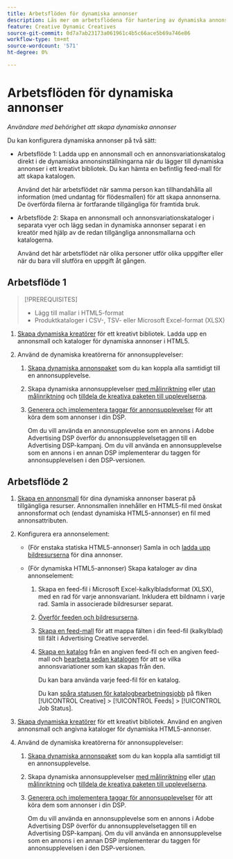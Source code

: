 ```yaml
---
title: Arbetsflöden för dynamiska annonser
description: Läs mer om arbetsflödena för hantering av dynamiska annonser.
feature: Creative Dynamic Creatives
source-git-commit: 0d7a7ab23173a061961c4b5c66ace5b69a746e86
workflow-type: tm+mt
source-wordcount: '571'
ht-degree: 0%

---
```


# Arbetsflöden för dynamiska annonser

*Användare med behörighet att skapa dynamiska annonser*

Du kan konfigurera dynamiska annonser på två sätt:

* Arbetsflöde 1: Ladda upp en annonsmall och en annonsvariationskatalog direkt i de dynamiska annonsinställningarna när du lägger till dynamiska annonser i ett kreativt bibliotek. Du kan hämta en befintlig feed-mall för att skapa katalogen.

  Använd det här arbetsflödet när samma person kan tillhandahålla all information (med undantag för flödesmallen) för att skapa annonserna. De överförda filerna är fortfarande tillgängliga för framtida bruk.

* Arbetsflöde 2: Skapa en annonsmall och annonsvariationskataloger i separata vyer och lägg sedan in dynamiska annonser separat i en kreatör med hjälp av de redan tillgängliga annonsmallarna och katalogerna.

  Använd det här arbetsflödet när olika personer utför olika uppgifter eller när du bara vill slutföra en uppgift åt gången.

## Arbetsflöde 1

>[!PREREQUISITES]
>
>* Lägg till mallar i HTML5-format
>* Produktkataloger i CSV-, TSV- eller Microsoft Excel-format (XLSX)

1. [Skapa dynamiska kreatörer](/help/creative/creative-libraries/creative-add-dynamic.md) för ett kreativt bibliotek. Ladda upp en annonsmall och kataloger för dynamiska annonser i HTML5.

1. Använd de dynamiska kreatörerna för annonsupplevelser:

   1. [Skapa dynamiska annonspaket](/help/creative/creative-libraries/bundle-manage.md) som du kan koppla alla samtidigt till en annonsupplevelse.

   1. Skapa dynamiska annonsupplevelser [med målinriktning](/help/creative/experiences/experience-create-targeting.md) eller [utan målinriktning](/help/creative/experiences/experience-create-no-targeting.md) och [tilldela de kreativa paketen till upplevelserna](/help/creative/experiences/experience-assign-creative-bundles.md).

   1. [Generera och implementera taggar för annonsupplevelser](/help/creative/experiences/experience-tag-export.md) för att köra dem som annonser i din DSP.

      Om du vill använda en annonsupplevelse som en annons i Adobe Advertising DSP överför du annonsupplevelsetaggen till en Advertising DSP-kampanj. Om du vill använda en annonsupplevelse som en annons i en annan DSP implementerar du taggen för annonsupplevelsen i den DSP-versionen.

## Arbetsflöde 2

1. [Skapa en annonsmall](/help/creative/ad-templates/ad-template-manage.md) för dina dynamiska annonser baserat på tillgängliga resurser. Annonsmallen innehåller en HTML5-fil med önskat annonsformat och (endast dynamiska HTML5-annonser) en fil med annonsattributen.

1. Konfigurera era annonselement:

   * (För enstaka statiska HTML5-annonser) Samla in och [ladda upp bildresurserna](/help/creative/feeds/asset-manage.md) för dina annonser.

   * (För dynamiska HTML5-annonser) Skapa kataloger av dina annonselement:

      1. Skapa en feed-fil i Microsoft Excel-kalkylbladsformat (XLSX), med en rad för varje annonsvariant. Inkludera ett bildnamn i varje rad. Samla in associerade bildresurser separat.

      1. [Överför feeden och bildresurserna](/help/creative/feeds/asset-manage.md).

      1. [Skapa en feed-mall](/help/creative/feeds/feed-template-manage.md) för att mappa fälten i din feed-fil (kalkylblad) till fält i Advertising Creative serverdel.

      1. [Skapa en katalog](/help/creative/feeds/catalog-manage.md#feed-catalog-create) från en angiven feed-fil och en angiven feed-mall och [bearbeta sedan katalogen](/help/creative/feeds/catalog-manage.md#feed-catalog-process) för att se vilka annonsvariationer som kan skapas från den.

         Du kan bara använda varje feed-fil för en katalog.

         Du kan [spåra statusen för katalogbearbetningsjobb](/help/creative/feeds/job-status-track.md) på fliken [!UICONTROL Creative] > [!UICONTROL Feeds] > [!UICONTROL Job Status].

1. [Skapa dynamiska kreatörer](/help/creative/creative-libraries/creative-add-dynamic.md) för ett kreativt bibliotek. Använd en angiven annonsmall och angivna kataloger för dynamiska HTML5-annonser.

1. Använd de dynamiska kreatörerna för annonsupplevelser:

   1. [Skapa dynamiska annonspaket](/help/creative/creative-libraries/bundle-manage.md) som du kan koppla alla samtidigt till en annonsupplevelse.

   1. Skapa dynamiska annonsupplevelser [med målinriktning](/help/creative/experiences/experience-create-targeting.md) eller [utan målinriktning](/help/creative/experiences/experience-create-no-targeting.md) och [tilldela de kreativa paketen till upplevelserna](/help/creative/experiences/experience-assign-creative-bundles.md).

   1. [Generera och implementera taggar för annonsupplevelser](/help/creative/experiences/experience-tag-export.md) för att köra dem som annonser i din DSP.

      Om du vill använda en annonsupplevelse som en annons i Adobe Advertising DSP överför du annonsupplevelsetaggen till en Advertising DSP-kampanj. Om du vill använda en annonsupplevelse som en annons i en annan DSP implementerar du taggen för annonsupplevelsen i den DSP-versionen.
